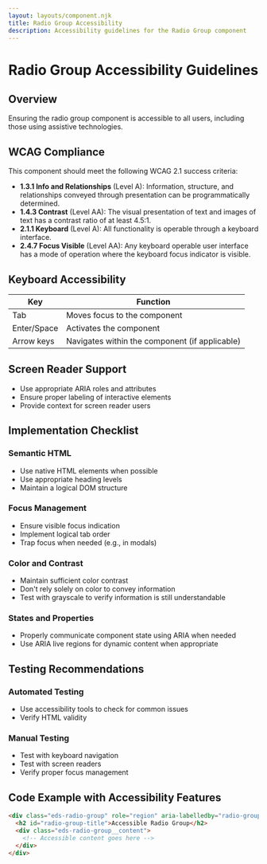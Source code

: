 ```yaml
---
layout: layouts/component.njk
title: Radio Group Accessibility
description: Accessibility guidelines for the Radio Group component
---
```


# Radio Group Accessibility Guidelines

## Overview

Ensuring the radio group component is accessible to all users, including those using assistive technologies.

## WCAG Compliance

This component should meet the following WCAG 2.1 success criteria:

- **1.3.1 Info and Relationships** (Level A): Information, structure, and relationships conveyed through presentation can be programmatically determined.
- **1.4.3 Contrast** (Level AA): The visual presentation of text and images of text has a contrast ratio of at least 4.5:1.
- **2.1.1 Keyboard** (Level A): All functionality is operable through a keyboard interface.
- **2.4.7 Focus Visible** (Level AA): Any keyboard operable user interface has a mode of operation where the keyboard focus indicator is visible.

## Keyboard Accessibility

| Key | Function |
| --- | --- |
| Tab | Moves focus to the component |
| Enter/Space | Activates the component |
| Arrow keys | Navigates within the component (if applicable) |

## Screen Reader Support

- Use appropriate ARIA roles and attributes
- Ensure proper labeling of interactive elements
- Provide context for screen reader users

## Implementation Checklist

### Semantic HTML
- Use native HTML elements when possible
- Use appropriate heading levels
- Maintain a logical DOM structure

### Focus Management
- Ensure visible focus indication
- Implement logical tab order
- Trap focus when needed (e.g., in modals)

### Color and Contrast
- Maintain sufficient color contrast
- Don't rely solely on color to convey information
- Test with grayscale to verify information is still understandable

### States and Properties
- Properly communicate component state using ARIA when needed
- Use ARIA live regions for dynamic content when appropriate

## Testing Recommendations

### Automated Testing
- Use accessibility tools to check for common issues
- Verify HTML validity

### Manual Testing
- Test with keyboard navigation
- Test with screen readers
- Verify proper focus management

## Code Example with Accessibility Features

```html
<div class="eds-radio-group" role="region" aria-labelledby="radio-group-title">
  <h2 id="radio-group-title">Accessible Radio Group</h2>
  <div class="eds-radio-group__content">
    <!-- Accessible content goes here -->
  </div>
</div>
```
